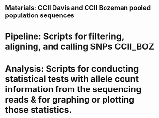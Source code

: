## Materials: CCII Davis and CCII Bozeman pooled population sequences

# Pipeline: Scripts for filtering, aligning, and calling SNPs CCII_BOZ
# Analysis: Scripts for conducting statistical tests with allele count information from the sequencing reads & for graphing or plotting those statistics.
